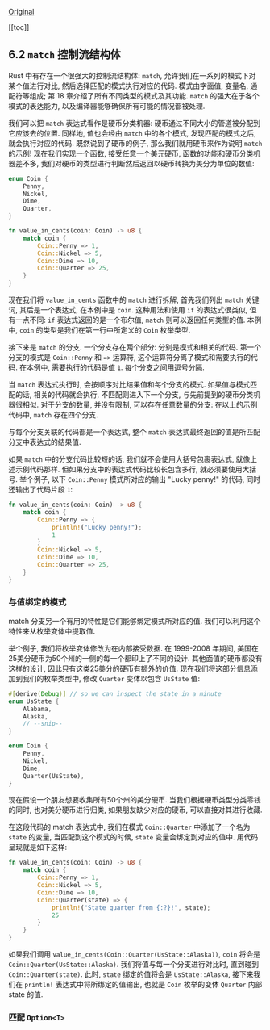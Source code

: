 [Original](https://doc.rust-lang.org/stable/book/ch06-02-match.html)

[[toc]]

## 6.2 `match` 控制流结构体

Rust 中有存在一个很强大的控制流结构体: `match`, 允许我们在一系列的模式下对某个值进行对比, 然后选择匹配的模式执行对应的代码. 模式由字面值, 变量名, 通配符等组成; 第 18 章介绍了所有不同类型的模式及其功能. `match` 的强大在于各个模式的表达能力, 以及编译器能够确保所有可能的情况都被处理.

我们可以把 `match` 表达式看作是硬币分类机器: 硬币通过不同大小的管道被分配到它应该去的位置. 同样地, 值也会经由 `match` 中的各个模式, 发现匹配的模式之后, 就会执行对应的代码. 既然说到了硬币的例子, 那么我们就用硬币来作为说明 `match` 的示例! 现在我们实现一个函数, 接受任意一个美元硬币, 函数的功能和硬币分类机器差不多, 我们对硬币的类型进行判断然后返回以硬币转换为美分为单位的数值:

```rust
enum Coin {
    Penny,
    Nickel,
    Dime,
    Quarter,
}

fn value_in_cents(coin: Coin) -> u8 {
    match coin {
        Coin::Penny => 1,
        Coin::Nickel => 5,
        Coin::Dime => 10,
        Coin::Quarter => 25,
    }
}
```

现在我们将 `value_in_cents` 函数中的 `match` 进行拆解, 首先我们列出 `match` 关键词, 其后是一个表达式, 在本例中是 `coin`. 这种用法和使用 `if` 的表达式很类似, 但有一点不同: `if` 表达式返回的是一个布尔值, `match` 则可以返回任何类型的值. 本例中, `coin` 的类型是我们在第一行中所定义的 `Coin` 枚举类型.

接下来是 `match` 的分支. 一个分支存在两个部分: 分别是模式和相关的代码. 第一个分支的模式是 `Coin::Penny` 和 `=>` 运算符, 这个运算符分离了模式和需要执行的代码. 在本例中, 需要执行的代码是值 `1`. 每个分支之间用逗号分隔.

当 `match` 表达式执行时, 会按顺序对比结果值和每个分支的模式. 如果值与模式匹配的话, 相关的代码就会执行, 不匹配则进入下一个分支, 与先前提到的硬币分类机器很相似. 对于分支的数量, 并没有限制, 可以存在任意数量的分支: 在以上的示例代码中, `match` 存在四个分支.

与每个分支关联的代码都是一个表达式, 整个 `match` 表达式最终返回的值是所匹配分支中表达式的结果值. 

如果 `match` 中的分支代码比较短的话, 我们就不会使用大括号包裹表达式, 就像上述示例代码那样. 但如果分支中的表达式代码比较长包含多行, 就必须要使用大括号. 举个例子, 以下 `Coin::Penny` 模式所对应的输出 "Lucky penny!" 的代码, 同时还输出了代码片段 `1`:

```rust
fn value_in_cents(coin: Coin) -> u8 {
    match coin {
        Coin::Penny => {
            println!("Lucky penny!");
            1
        }
        Coin::Nickel => 5,
        Coin::Dime => 10,
        Coin::Quarter => 25,
    }
}
```

### 与值绑定的模式

match 分支另一个有用的特性是它们能够绑定模式所对应的值. 我们可以利用这个特性来从枚举变体中提取值.

举个例子, 我们将枚举变体修改为在内部接受数据. 在 1999-2008 年期间, 美国在25美分硬币为50个州的一侧的每一个都印上了不同的设计. 其他面值的硬币都没有这样的设计, 因此只有这类25美分的硬币有额外的价值. 现在我们将这部分信息添加到我们的枚举类型中, 修改 `Quarter` 变体以包含 `UsState` 值:

```rust
#[derive(Debug)] // so we can inspect the state in a minute
enum UsState {
    Alabama,
    Alaska,
    // --snip--
}

enum Coin {
    Penny,
    Nickel,
    Dime,
    Quarter(UsState),
}
```

现在假设一个朋友想要收集所有50个州的美分硬币. 当我们根据硬币类型分类零钱的同时, 也对美分硬币进行归类, 如果朋友缺少对应的硬币, 可以直接对其进行收藏.

在这段代码的 match 表达式中, 我们在模式 `Coin::Quarter` 中添加了一个名为 `state` 的变量, 当匹配到这个模式的时候, `state` 变量会绑定到对应的值中. 用代码呈现就是如下这样:

```rust
fn value_in_cents(coin: Coin) -> u8 {
    match coin {
        Coin::Penny => 1,
        Coin::Nickel => 5,
        Coin::Dime => 10,
        Coin::Quarter(state) => {
            println!("State quarter from {:?}!", state);
            25
        }
    }
}
```

如果我们调用 `value_in_cents(Coin::Quarter(UsState::Alaska))`, `coin` 将会是 `Coin::Quarter(UsState::Alaska)`. 我们将值与每一个分支进行对比时, 直到碰到 `Coin::Quarter(state)`. 此时, `state` 绑定的值将会是 `UsState::Alaska`, 接下来我们在 `println!` 表达式中将所绑定的值输出, 也就是 `Coin` 枚举的变体 `Quarter` 内部 state 的值.

### 匹配 `Option<T>`

